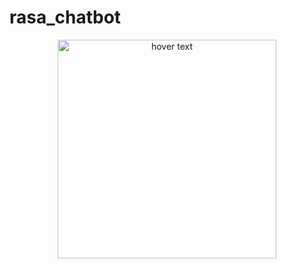 # rasa_chatbot
<p align="center">
  <img src="rasa_chatbot/1.jpg" width="350" title="hover text">
</p>
